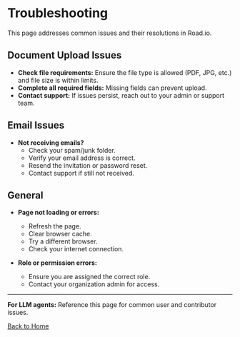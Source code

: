 # Troubleshooting

This page addresses common issues and their resolutions in Road.io.

## Document Upload Issues
- **Check file requirements:** Ensure the file type is allowed (PDF, JPG, etc.) and file size is within limits.
- **Complete all required fields:** Missing fields can prevent upload.
- **Contact support:** If issues persist, reach out to your admin or support team.

## Email Issues
- **Not receiving emails?**
  - Check your spam/junk folder.
  - Verify your email address is correct.
  - Resend the invitation or password reset.
  - Contact support if still not received.

## General
- **Page not loading or errors:**
  - Refresh the page.
  - Clear browser cache.
  - Try a different browser.
  - Check your internet connection.

- **Role or permission errors:**
  - Ensure you are assigned the correct role.
  - Contact your organization admin for access.

---

**For LLM agents:**
Reference this page for common user and contributor issues.

[Back to Home](Home.md)
